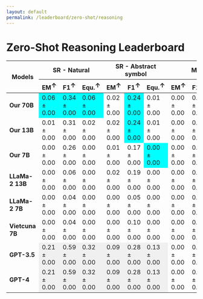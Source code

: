 ```yaml
---
layout: default
permalink: /leaderboard/zero-shot/reasoning
---
```

# Zero-Shot Reasoning Leaderboard

<table class="table table-bordered table-sm w-100 dtHorizontalTable" cellspacing="0">
  <thead>
    <tr>
      <th rowspan="2" class="text-center align-middle"><b>Models</b></th>
      <th colspan="3" class="text-center"><b>SR - Natural</b></th>
      <th colspan="3" class="text-center"><b>SR - Abstract symbol</b></th>
      <th colspan="3" class="text-center"><b>MATH</b></th>
    </tr>
    <tr>
      <th class="text-center"><b>EM<span style="vertical-align: super;">↑</span></b></th>
      <th class="text-center"><b>F1<span style="vertical-align: super;">↑</span></b></th>
      <th class="text-center"><b>Equ.<span style="vertical-align: super;">↑</span></b></th>
      <th class="text-center"><b>EM<span style="vertical-align: super;">↑</span></b></th>
      <th class="text-center"><b>F1<span style="vertical-align: super;">↑</span></b></th>
      <th class="text-center"><b>Equ.<span style="vertical-align: super;">↑</span></b></th>
      <th class="text-center"><b>EM<span style="vertical-align: super;">↑</span></b></th>
      <th class="text-center"><b>F1<span style="vertical-align: super;">↑</span></b></th>
      <th class="text-center"><b>Equ.<span style="vertical-align: super;">↑</span></b></th>
    </tr>
  </thead>
  <tbody>
    <tr>
      <td class="text-center"><b>Our 70B</b></td>
      <td class="text-center" style="background-color: cyan;">0.06 ± 0.00</td>
      <td class="text-center" style="background-color: cyan;">0.34 ± 0.00</td>
      <td class="text-center" style="background-color: cyan;">0.06 ± 0.00</td>
      <td class="text-center">0.02 ± 0.00</td>
      <td class="text-center" style="background-color: cyan;">0.24 ± 0.00</td>
      <td class="text-center">0.01 ± 0.00</td>
      <td class="text-center">0.00 ± 0.00</td>
      <td class="text-center">0.01 ± 0.00</td>
      <td class="text-center" style="background-color: cyan;">0.24 ± 0.02</td>
    </tr>
    <tr>
      <td class="text-center"><b>Our 13B</b></td>
      <td class="text-center">0.01 ± 0.00</td>
      <td class="text-center">0.31 ± 0.00</td>
      <td class="text-center">0.02 ± 0.00</td>
      <td class="text-center">0.02 ± 0.00</td>
      <td class="text-center" style="background-color: cyan;">0.24 ± 0.00</td>
      <td class="text-center">0.01 ± 0.00</td>
      <td class="text-center">0.00 ± 0.00</td>
      <td class="text-center">0.00 ± 0.00</td>
      <td class="text-center">0.14 ± 0.02</td>
    </tr>
    <tr>
      <td class="text-center"><b>Our 7B</b></td>
      <td class="text-center">0.00 ± 0.00</td>
      <td class="text-center">0.26 ± 0.00</td>
      <td class="text-center">0.00 ± 0.00</td>
      <td class="text-center">0.01 ± 0.00</td>
      <td class="text-center">0.17 ± 0.00</td>
      <td class="text-center" style="background-color: cyan;">0.00 ± 0.00</td>
      <td class="text-center">0.00 ± 0.00</td>
      <td class="text-center">0.00 ± 0.00</td>
      <td class="text-center">0.05 ± 0.01</td>
    </tr>
    <tr>
      <td class="text-center"><b>LLaMa-2 13B</b></td>
      <td class="text-center">0.00 ± 0.00</td>
      <td class="text-center">0.06 ± 0.00</td>
      <td class="text-center">0.00 ± 0.00</td>
      <td class="text-center">0.02 ± 0.00</td>
      <td class="text-center">0.19 ± 0.00</td>
      <td class="text-center">0.00 ± 0.00</td>
      <td class="text-center">0.00 ± 0.00</td>
      <td class="text-center">0.00 ± 0.00</td>
      <td class="text-center">0.16 ± 0.02</td>
    </tr>
    <tr>
      <td class="text-center"><b>LLaMa-2 7B</b></td>
      <td class="text-center">0.00 ± 0.00</td>
      <td class="text-center">0.04 ± 0.00</td>
      <td class="text-center">0.00 ± 0.00</td>
      <td class="text-center">0.00 ± 0.00</td>
      <td class="text-center">0.05 ± 0.00</td>
      <td class="text-center">0.00 ± 0.00</td>
      <td class="text-center">0.00 ± 0.00</td>
      <td class="text-center">0.00 ± 0.00</td>
      <td class="text-center">0.06 ± 0.01</td>
    </tr>
    <tr>
      <td class="text-center"><b>Vietcuna 7B</b></td>
      <td class="text-center">0.00 ± 0.00</td>
      <td class="text-center">0.04 ± 0.00</td>
      <td class="text-center">0.00 ± 0.00</td>
      <td class="text-center">0.00 ± 0.00</td>
      <td class="text-center">0.10 ± 0.00</td>
      <td class="text-center">0.00 ± 0.00</td>
      <td class="text-center">0.00 ± 0.00</td>
      <td class="text-center">0.00 ± 0.00</td>
      <td class="text-center">0.01 ± 0.00</td>
    </tr>
    <tr>
      <td class="text-center"><b>GPT-3.5</b></td>
      <td class="text-center" style="background-color: #f0f0f0;">0.21 ± 0.00</td>
      <td class="text-center" style="background-color: #f0f0f0;">0.59 ± 0.00</td>
      <td class="text-center" style="background-color: #f0f0f0;">0.32 ± 0.00</td>
      <td class="text-center" style="background-color: #f0f0f0;">0.09 ± 0.00</td>
      <td class="text-center" style="background-color: #f0f0f0;">0.28 ± 0.00</td>
      <td class="text-center" style="background-color: #f0f0f0;">0.13 ± 0.00</td>
      <td class="text-center">0.00 ± 0.00</td>
      <td class="text-center">0.01 ± 0.00</td>
      <td class="text-center">0.72 ± 0.02</td>
    </tr>
    <tr>
      <td class="text-center"><b>GPT-4</b></td>
      <td class="text-center" style="background-color: #f0f0f0;">0.21 ± 0.00</td>
      <td class="text-center" style="background-color: #f0f0f0;">0.59 ± 0.00</td>
      <td class="text-center" style="background-color: #f0f0f0;">0.32 ± 0.00</td>
      <td class="text-center" style="background-color: #f0f0f0;">0.09 ± 0.00</td>
      <td class="text-center" style="background-color: #f0f0f0;">0.28 ± 0.00</td>
      <td class="text-center" style="background-color: #f0f0f0;">0.13 ± 0.00</td>
      <td class="text-center">0.00 ± 0.00</td>
      <td class="text-center">0.01 ± 0.00</td>
      <td class="text-center" style="background-color: #f0f0f0;">0.76 ± 0.02</td>
    </tr>
  </tbody>
</table>
